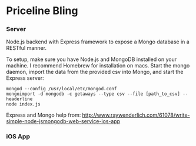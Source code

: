 # Priceline Bling
### Server
Node.js backend with Express framework to expose a Mongo database in a RESTful manner.  

To setup, make sure you have Node.js and MongoDB installed on your machine.  I recommend Homebrew for installation on macs.
Start the mongo daemon, import the data from the provided csv into Mongo, and start the Express server:
```
mongod --config /usr/local/etc/mongod.conf
mongoimport -d mongodb -c getaways --type csv --file [path_to_csv] --headerline
node index.js
```

Express and Mongo help from: http://www.raywenderlich.com/61078/write-simple-node-jsmongodb-web-service-ios-app

### iOS App


